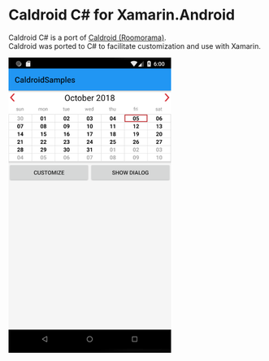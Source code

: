 # Caldroid C# for Xamarin.Android

Caldroid C# is a port of [Caldroid (Roomorama)](https://github.com/roomorama/Caldroid).  
Caldroid was ported to C# to facilitate customization and use with Xamarin.

<img alt="Calendar" src="media/calendar.png" width="320">
